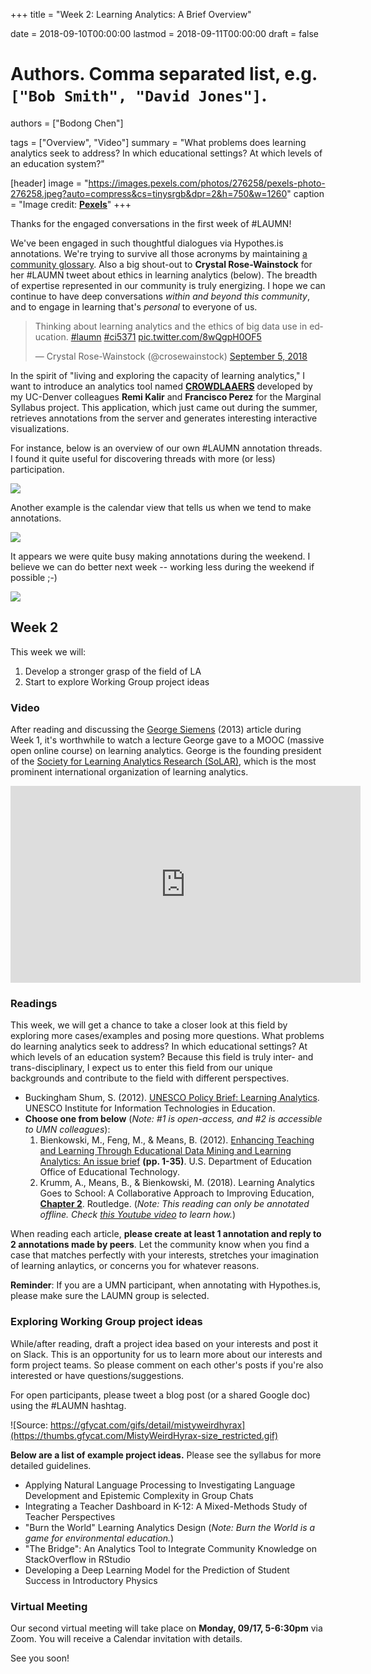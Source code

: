+++
title = "Week 2: Learning Analytics: A Brief Overview"

date = 2018-09-10T00:00:00
lastmod = 2018-09-11T00:00:00
draft = false

# Authors. Comma separated list, e.g. `["Bob Smith", "David Jones"]`.
authors = ["Bodong Chen"]

tags = ["Overview", "Video"]
summary = "What problems does learning analytics seek to address? In which educational settings? At which levels of an education system?"

[header]
image = "https://images.pexels.com/photos/276258/pexels-photo-276258.jpeg?auto=compress&cs=tinysrgb&dpr=2&h=750&w=1260"
caption = "Image credit: [**Pexels**](https://www.pexels.com/photo/beaded-beads-blur-bubble-276258/)"
+++

Thanks for the engaged conversations in the first week of #LAUMN! 

We've been engaged in such thoughtful dialogues via Hypothes.is annotations. We're trying to survive all those acronyms by maintaining [a community glossary](https://colig.github.io/laumn/post/glossary/). Also a big shout-out to **Crystal Rose-Wainstock** for her #LAUMN tweet about ethics in learning analytics (below). The breadth of expertise represented in our community is truly energizing. I hope we can continue to have deep conversations *within and beyond this community*, and to engage in learning that's *personal* to everyone of us. 

<blockquote class="twitter-tweet" data-lang="en"><p lang="en" dir="ltr">Thinking about learning analytics and the ethics of big data use in education. <a href="https://twitter.com/hashtag/laumn?src=hash&amp;ref_src=twsrc%5Etfw">#laumn</a> <a href="https://twitter.com/hashtag/ci5371?src=hash&amp;ref_src=twsrc%5Etfw">#ci5371</a> <a href="https://t.co/8wQgpH0OF5">pic.twitter.com/8wQgpH0OF5</a></p>&mdash; Crystal Rose-Wainstock (@crosewainstock) <a href="https://twitter.com/crosewainstock/status/1037466767688458240?ref_src=twsrc%5Etfw">September 5, 2018</a></blockquote>
<script async src="https://platform.twitter.com/widgets.js" charset="utf-8"></script>


In the spirit of "living and exploring the capacity of learning analytics," I want to introduce an analytics tool named [**CROWDLAAERS**](http://marginalsyllab.us/crowdlaaers-marginalsyllabus/) developed by my UC-Denver colleagues **Remi Kalir** and **Francisco Perez** for the Marginal Syllabus project. This application, which just came out during the summer, retrieves annotations from the server and generates interesting interactive visualizations.

For instance, below is an overview of our own #LAUMN annotation threads. I found it quite useful for discovering threads with more (or less) participation.

![](../../img/crowdlaaers-1.png)

Another example is the calendar view that tells us when we tend to make annotations. 

![](../../img/crowdlaaers-2.png)

It appears we were quite busy making annotations during the weekend. I believe we can do better next week -- working less during the weekend if possible ;-)

![](https://media.giphy.com/media/13HBDT4QSTpveU/giphy.gif)

## Week 2

This week we will:

1. Develop a stronger grasp of the field of LA
2. Start to explore Working Group project ideas

### Video

After reading and discussing the [George Siemens](https://en.wikipedia.org/wiki/George_Siemens) (2013) article during Week 1, it's worthwhile to watch a lecture George gave to a MOOC (massive open online course) on learning analytics. George is the founding president of the [Society for Learning Analytics Research (SoLAR)](https://solaresearch.org/), which is the most prominent international organization of learning analytics. 

<iframe width="560" height="315" src="https://www.youtube-nocookie.com/embed/KqETXdq68vY?rel=0" frameborder="0" allow="autoplay; encrypted-media" allowfullscreen></iframe>

### Readings

This week, we will get a chance to take a closer look at this field by exploring more cases/examples and posing more questions. What problems do learning analytics seek to address? In which educational settings? At which levels of an education system? Because this field is truly inter- and trans-disciplinary, I expect us to enter this field from our unique backgrounds and contribute to the field with different perspectives. 

- Buckingham Shum, S. (2012). [UNESCO Policy Brief: Learning Analytics](https://iite.unesco.org/pics/publications/en/files/3214711.pdf). UNESCO Institute for Information Technologies in Education. 
- **Choose one from below** (*Note: #1 is open-access, and #2 is accessible to UMN colleagues*):
    1. Bienkowski, M., Feng, M., & Means, B. (2012). [Enhancing Teaching and Learning Through Educational Data Mining and Learning Analytics: An issue brief](https://tech.ed.gov/wp-content/uploads/2014/03/edm-la-brief.pdf) **(pp. 1-35)**. U.S. Department of Education Office of Educational Technology.
    2. Krumm, A., Means, B., & Bienkowski, M. (2018). Learning Analytics Goes to School: A Collaborative Approach to Improving Education, **[Chapter 2](https://drive.google.com/open?id=1LB5J1UytIV2yOq47xKFrnneTJ7YCMJQV)**. Routledge.  (*Note: This reading can only be annotated offline. Check [this Youtube video](https://www.youtube.com/watch?v=YZW6L-0qkwI) to learn how.*)

When reading each article, **please create at least 1 annotation and reply to 2 annotations made by peers**. Let the community know when you find a case that matches perfectly with your interests, stretches your imagination of learning anlaytics, or concerns you for whatever reasons. 

**Reminder**: If you are a UMN participant, when annotating with Hypothes.is, please make sure the LAUMN group is selected.

### Exploring Working Group project ideas

While/after reading, draft a project idea based on your interests and post it on Slack. This is an opportunity for us to learn more about our interests and form project teams. So please comment on each other's posts if you're also interested or have questions/suggestions. 

For open participants, please tweet a blog post (or a shared Google doc) using the #LAUMN hashtag. 

![Source: https://gfycat.com/gifs/detail/mistyweirdhyrax](https://thumbs.gfycat.com/MistyWeirdHyrax-size_restricted.gif)

**Below are a list of example project ideas.** Please see the syllabus for more detailed guidelines. 

- Applying Natural Language Processing to Investigating Language Development and Epistemic Complexity in Group Chats
- Integrating a Teacher Dashboard in K-12: A Mixed-Methods Study of Teacher Perspectives
- "Burn the World" Learning Analytics Design (*Note: Burn the World is a game for environmental education.*)
- "The Bridge": An Analytics Tool to Integrate Community Knowledge on StackOverflow in RStudio
- Developing a Deep Learning Model for the Prediction of Student Success in Introductory Physics

### Virtual Meeting

Our second virtual meeting will take place on **Monday, 09/17, 5-6:30pm** via Zoom. You will receive a Calendar invitation with details. 

See you soon!
